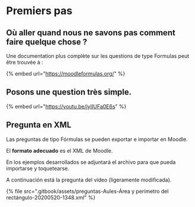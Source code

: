 # Premiers pas

## Où aller quand nous ne savons pas comment faire quelque chose ?

Une documentation plus complète sur les questions de type Formulas peut être trouvée à :

{% embed url="https://moodleformulas.org/" %}

## Posons une question très simple.

{% embed url="https://youtu.be/jyIIUFa0E6s" %}

## Pregunta en XML

Las preguntas de tipo Fórmulas se pueden exportar e importar en Moodle.

El **formato adecuado** es el XML de Moodle.

En los ejemplos desarrollados se adjuntará el archivo para que pueda importarse y toquetearse.

A continuación está la pregunta del vídeo (ligeramente modificada).

{% file src=".gitbook/assets/preguntas-Aules-Área y perímetro del rectángulo-20200520-1348.xml" %}

